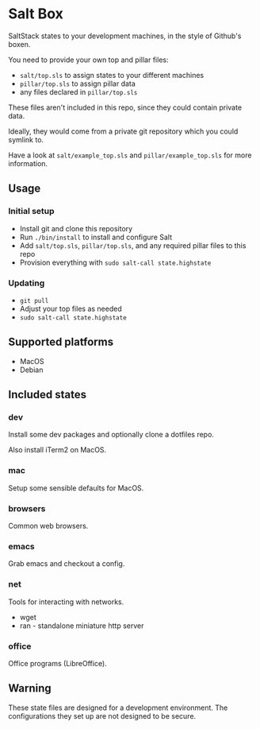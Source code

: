 # Salt Box

SaltStack states to your development machines, in the style of Github's boxen.

You need to provide your own top and pillar files:

* `salt/top.sls` to assign states to your different machines
* `pillar/top.sls` to assign pillar data
* any files declared in `pillar/top.sls`

These files aren't included in this repo, since they could contain private data.

Ideally, they would come from a private git repository which you could
symlink to.

Have a look at `salt/example_top.sls` and `pillar/example_top.sls` for
more information.

## Usage

### Initial setup

* Install git and clone this repository
* Run `./bin/install` to install and configure Salt
* Add `salt/top.sls`, `pillar/top.sls`, and any required pillar files to this repo
* Provision everything with `sudo salt-call state.highstate`

### Updating

* `git pull`
* Adjust your top files as needed
* `sudo salt-call state.highstate`

## Supported platforms

* MacOS
* Debian

## Included states

### dev

Install some dev packages and optionally clone a dotfiles repo.

Also install iTerm2 on MacOS.

### mac

Setup some sensible defaults for MacOS.

### browsers

Common web browsers.

### emacs

Grab emacs and checkout a config.

### net

Tools for interacting with networks.

* wget
* ran - standalone miniature http server

### office

Office programs (LibreOffice).

## Warning

These state files are designed for a development environment. The
configurations they set up are not designed to be secure.

